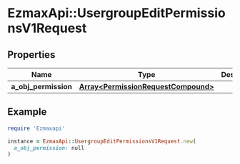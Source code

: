 # EzmaxApi::UsergroupEditPermissionsV1Request

## Properties

| Name | Type | Description | Notes |
| ---- | ---- | ----------- | ----- |
| **a_obj_permission** | [**Array&lt;PermissionRequestCompound&gt;**](PermissionRequest.md) |  |  |

## Example

```ruby
require 'Ezmaxapi'

instance = EzmaxApi::UsergroupEditPermissionsV1Request.new(
  a_obj_permission: null
)
```

